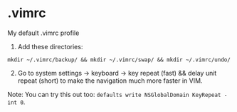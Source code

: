 # .vimrc
My default .vimrc profile

1. Add these directories:
```
mkdir ~/.vimrc/backup/ && mkdir ~/.vimrc/swap/ && mkdir ~/.vimrc/undo/
```
2. Go to system settings -> keyboard -> key repeat (fast) && delay unit repeat (short) to make the navigation much more faster in VIM.

Note: You can try this out too: `defaults write NSGlobalDomain KeyRepeat -int 0`. 
